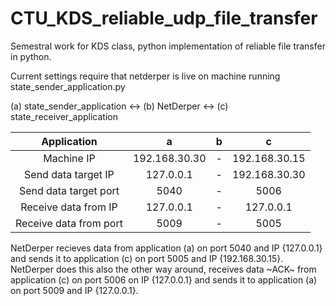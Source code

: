 # CTU_KDS_reliable_udp_file_transfer
Semestral work for KDS class, python implementation of reliable file transfer in python.

Current settings require that netderper is live on machine running state_sender_application.py

(a) state_sender_application <-> (b) NetDerper <-> (c) state_receiver_application

|       Application      |       a       | b |       c       |
|:----------------------:|:-------------:|:-:|:-------------:|
|       Machine IP       | 192.168.30.30 | - | 192.168.30.15 |
|   Send data target IP  |   127.0.0.1   | - | 192.168.30.30 |
|  Send data target port |      5040     | - |      5006     |
|  Receive data from IP  |   127.0.0.1   | - |   127.0.0.1   |
| Receive data from port |      5009     | - |      5005     |

NetDerper recieves data from application (a) on port 5040 and IP {127.0.0.1} and sends it to application (c) on port 5005 and IP {192.168.30.15}.
NetDerper does this also the other way around, receives data ~ACK~ from application (c) on port 5006 on IP {127.0.0.1} and sends it to application (a) on port 5009 and IP {127.0.0.1}.  